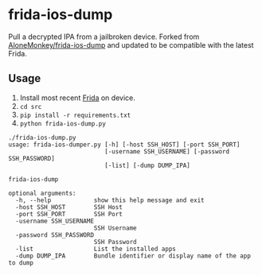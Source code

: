 # frida-ios-dump

Pull a decrypted IPA from a jailbroken device. Forked from [AloneMonkey/frida-ios-dump](https://github.com/AloneMonkey/frida-ios-dump) and updated to be compatible with the latest Frida.

## Usage

1. Install most recent [Frida](http://www.frida.re/) on device.
2. `cd src`
3. `pip install -r requirements.txt`
4. `python frida-ios-dump.py`

```
./frida-ios-dump.py
usage: frida-ios-dumper.py [-h] [-host SSH_HOST] [-port SSH_PORT]
                           [-username SSH_USERNAME] [-password SSH_PASSWORD]
                           [-list] [-dump DUMP_IPA]

frida-ios-dump

optional arguments:
  -h, --help            show this help message and exit
  -host SSH_HOST        SSH Host
  -port SSH_PORT        SSH Port
  -username SSH_USERNAME
                        SSH Username
  -password SSH_PASSWORD
                        SSH Password
  -list                 List the installed apps
  -dump DUMP_IPA        Bundle identifier or display name of the app to dump
```
